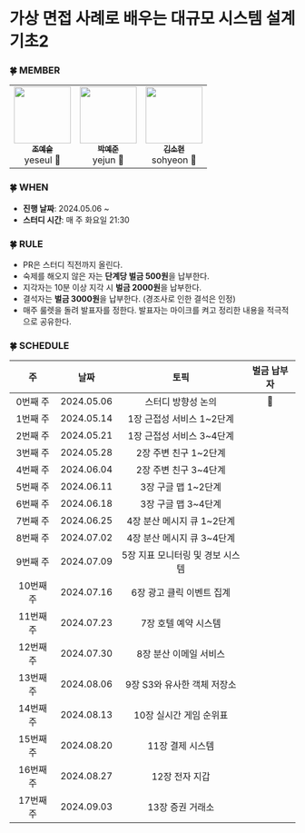 # 가상 면접 사례로 배우는 대규모 시스템 설계 기초2

### 🍀 MEMBER

<table>
    <td align="center"><a href="https://github.com/yeseul106"><img src="https://github.com/yeseul106.png" width="100px;" alt=""/><br /><sub><b>조예슬</b></sub></a><br />yeseul 🐰</a></td>
    <td align="center"><a href="https://github.com/jun02160"><img src="https://github.com/jun02160.png" width="100px;" alt=""/><br /><sub><b>박예준</b></sub></a><br />yejun 🐥</a></td>
    <td align="center"><a href="https://github.com/thguss"><img src="https://github.com/thguss.png" width="100px;" alt=""/><br /><sub><b>김소현</b></sub></a><br />sohyeon 🐨</a></td>
  </tr>
</table>


### 🍀 WHEN

* **진행 날짜**: 2024.05.06 ~ 
* **스터디 시간**: 매 주 화요일 21:30


### 🍀 RULE

- PR은 스터디 직전까지 올린다.
- 숙제를 해오지 않은 자는 **단계당 벌금 500원**을 납부한다.
- 지각자는 10분 이상 지각 시 **벌금 2000원**을 납부한다.
- 결석자는 **벌금 3000원**을 납부한다. (경조사로 인한 결석은 인정)
- 매주 룰렛을 돌려 발표자를 정한다. 발표자는 마이크를 켜고 정리한 내용을 적극적으로 공유한다.


### 🍀 SCHEDULE

|   주    |     날짜     |        토픽      | 벌금 납부자|
|:------:|:----------:|:----------------:|:---:|
| 0번째 주  | 2024.05.06 | 스터디 방향성 논의 |👣|
| 1번째 주  | 2024.05.14 | 1장 근접성 서비스 1~2단계 |
| 2번째 주  | 2024.05.21 | 1장 근접성 서비스 3~4단계 |
| 3번째 주  | 2024.05.28 | 2장 주변 친구 1~2단계 |
| 4번째 주  | 2024.06.04 | 2장 주변 친구 3~4단계 |
| 5번째 주  | 2024.06.11 | 3장 구글 맵 1~2단계 |
| 6번째 주  | 2024.06.18 | 3장 구글 맵 3~4단계 |
| 7번째 주  | 2024.06.25 | 4장 분산 메시지 큐 1~2단계 |
| 8번째 주  | 2024.07.02 | 4장 분산 메시지 큐 3~4단계 |
| 9번째 주  | 2024.07.09 | 5장 지표 모니터링 및 경보 시스템 |
| 10번째 주 | 2024.07.16 | 6장 광고 클릭 이벤트 집계 |
| 11번째 주 | 2024.07.23 | 7장 호텔 예약 시스템 |
| 12번째 주 | 2024.07.30 | 8장 분산 이메일 서비스 |
| 13번째 주 | 2024.08.06 | 9장 S3와 유사한 객체 저장소 |
| 14번째 주 | 2024.08.13 | 10장 실시간 게임 순위표 |
| 15번째 주 | 2024.08.20 | 11장 결제 시스템 |
| 16번째 주 | 2024.08.27 | 12장 전자 지갑 |
| 17번째 주 | 2024.09.03 | 13장 증권 거래소 |
